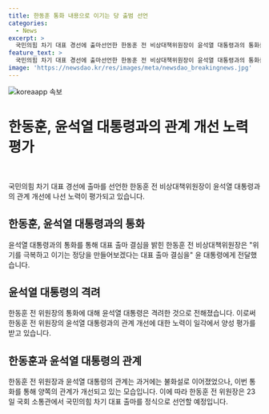 ```yaml
---
title: 한동훈 통화 내용으로 이기는 당 출범 선언
categories:
  - News
excerpt: >
  국민의힘 차기 대표 경선에 출마선언한 한동훈 전 비상대책위원장이 윤석열 대통령과의 통화를 통해 대표 출마 결심을 밝혀 관계 개선 움직임을 보였다. 한동훈 전 위원장과 윤 대통령 간의 불화설과 이를 둘러싼 갈등이 지속됐으나, 이번 통화를 통해 평가가 긍정적으로 변화했다. 한동훈 전 위원장은 23일 국회 소통관에서 공식적으로 대표 출마를 선언할 예정이다. 클릭하고 싶은 정보가 전달되었는가?
feature_text: >
  국민의힘 차기 대표 경선에 출마선언한 한동훈 전 비상대책위원장이 윤석열 대통령과의 통화를 통해 대표 출마 결심을 밝혀 관계 개선 움직임을 보였다. 한동훈 전 위원장과 윤 대통령 간의 불화설과 이를 둘러싼 갈등이 지속됐으나, 이번 통화를 통해 평가가 긍정적으로 변화했다. 한동훈 전 위원장은 23일 국회 소통관에서 공식적으로 대표 출마를 선언할 예정이다. 클릭하고 싶은 정보가 전달되었는가?
image: 'https://newsdao.kr/res/images/meta/newsdao_breakingnews.jpg'
---
```


<p><img src="https://newsdao.kr/res/images/meta/newsdao_breakingnews.jpg" alt="koreaapp 속보" /></p>

<h1>한동훈, 윤석열 대통령과의 관계 개선 노력 평가</h1>

<p data-ke-size="size16">&nbsp;</p>

<p>국민의힘 차기 대표 경선에 출마를 선언한 한동훈 전 비상대책위원장이 윤석열 대통령과의 관계 개선에 나선 노력이 평가되고 있습니다. </p>

<h2 data-ke-size="size26">한동훈, 윤석열 대통령과의 통화</h2>

<p>윤석열 대통령과의 통화를 통해 대표 출마 결심을 밝힌 한동훈 전 비상대책위원장은 "위기를 극복하고 이기는 정당을 만들어보겠다는 대표 출마 결심을" 윤 대통령에게 전달했습니다. </p>

<h2 data-ke-size="size26">윤석열 대통령의 격려</h2>

<p>한동훈 전 위원장의 통화에 대해 윤석열 대통령은 격려한 것으로 전해졌습니다. 이로써 한동훈 전 위원장의 윤석열 대통령과의 관계 개선에 대한 노력이 일각에서 양성 평가를 받고 있습니다.</p>

<h2 data-ke-size="size26">한동훈과 윤석열 대통령의 관계</h2>

<p>한동훈 전 위원장과 윤석열 대통령의 관계는 과거에는 불화설로 이어졌었으나, 이번 통화를 통해 양쪽의 관계가 개선되고 있는 모습입니다. 이에 따라 한동훈 전 위원장은 23일 국회 소통관에서 국민의힘 차기 대표 출마를 정식으로 선언할 예정입니다.</p>

